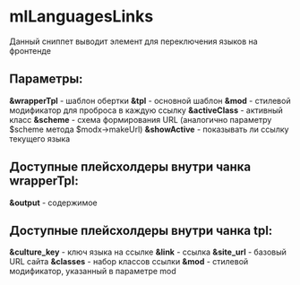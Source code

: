 # mlLanguagesLinks

Данный сниппет выводит элемент для переключения языков на фронтенде

## Параметры:

**&wrapperTpl** - шаблон обертки
**&tpl** - основной шаблон
**&mod** - стилевой модификатор для проброса в каждую ссылку
**&activeClass** - активный класс
**&scheme** - схема формирования URL (аналогично параметру $scheme метода $modx->makeUrl)
**&showActive** - показывать ли ссылку текущего языка

## Доступные плейсхолдеры внутри чанка wrapperTpl:

**&output** - содержимое

## Доступные плейсхолдеры внутри чанка tpl:

**&culture_key** - ключ языка на ссылке
**&link** - ссылка
**&site_url** - базовый URL сайта
**&classes** - набор классов ссылки
**&mod** - стилевой модификатор, указанный в параметре mod
